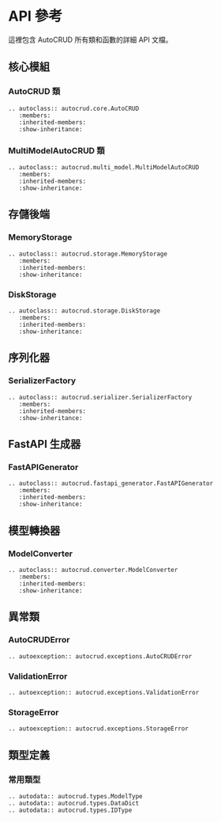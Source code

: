 # API 參考

這裡包含 AutoCRUD 所有類和函數的詳細 API 文檔。

## 核心模組

### AutoCRUD 類

```{eval-rst}
.. autoclass:: autocrud.core.AutoCRUD
   :members:
   :inherited-members:
   :show-inheritance:
```

### MultiModelAutoCRUD 類

```{eval-rst}
.. autoclass:: autocrud.multi_model.MultiModelAutoCRUD
   :members:
   :inherited-members:
   :show-inheritance:
```

## 存儲後端

### MemoryStorage

```{eval-rst}
.. autoclass:: autocrud.storage.MemoryStorage
   :members:
   :inherited-members:
   :show-inheritance:
```

### DiskStorage

```{eval-rst}
.. autoclass:: autocrud.storage.DiskStorage
   :members:
   :inherited-members:
   :show-inheritance:
```

## 序列化器

### SerializerFactory

```{eval-rst}
.. autoclass:: autocrud.serializer.SerializerFactory
   :members:
   :inherited-members:
   :show-inheritance:
```

## FastAPI 生成器

### FastAPIGenerator

```{eval-rst}
.. autoclass:: autocrud.fastapi_generator.FastAPIGenerator
   :members:
   :inherited-members:
   :show-inheritance:
```

## 模型轉換器

### ModelConverter

```{eval-rst}
.. autoclass:: autocrud.converter.ModelConverter
   :members:
   :inherited-members:
   :show-inheritance:
```

## 異常類

### AutoCRUDError

```{eval-rst}
.. autoexception:: autocrud.exceptions.AutoCRUDError
```

### ValidationError

```{eval-rst}
.. autoexception:: autocrud.exceptions.ValidationError
```

### StorageError

```{eval-rst}
.. autoexception:: autocrud.exceptions.StorageError
```

## 類型定義

### 常用類型

```{eval-rst}
.. autodata:: autocrud.types.ModelType
.. autodata:: autocrud.types.DataDict
.. autodata:: autocrud.types.IDType
```
